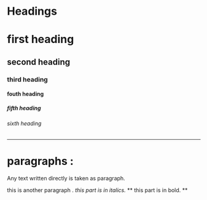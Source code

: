 # Headings
# first heading
## second heading
### third heading
#### fouth heading
##### fifth heading
###### sixth heading
---

# paragraphs : 
Any text written directly is taken as paragraph.

this is another paragraph . 
*this part is in italics.*
** this part is in bold. **
